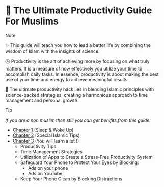 # 📗 The Ultimate Productivity Guide For Muslims

> [!NOTE]
> ✨ This guide will teach you how to lead a better life by combining the wisdom of Islam with the insights of science.


🕒 Productivity is the art of achieving more by focusing on what truly matters. It is a measure of how effectively you utilize your time to accomplish daily tasks. In essence, productivity is about making the best use of your time and energy to achieve meaningful results.   

🌟 The ultimate productivity hack lies in blending Islamic principles with science-backed strategies, creating a harmonious approach to time management and personal growth.

> [!TIP]
> *If you are a non muslim then still you can get benifits from this guide.*

- [Chapter 1](./chapters/Chapter-1.md) (Sleep & Woke Up)
- [Chapter 2](/chapters/Chapter-2.md) (Special Islamic Tips)
- [Chapter 3](/chapters/Chapter-3.md) (You will learn a lot !)
	- Productivity Tips
	- Time Management Strategies
	- Utilization of Apps to Create a Stress-Free Productivity System
	- Safeguard Your Phone to Protect Your Eyes by Blocking:
		- Ads on your phone
		- Ads on YouTube
	- Keep Your Phone Clean by Blocking Distractions